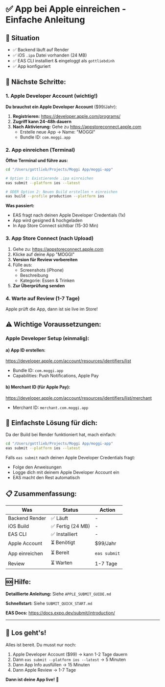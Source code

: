 # ✅ App bei Apple einreichen - Einfache Anleitung

## 📱 Situation
- ✅ Backend läuft auf Render
- ✅ iOS `.ipa` Datei vorhanden (24 MB)
- ✅ EAS CLI installiert & eingeloggt als `gottliebdinh`
- ✅ App konfiguriert

## 🚀 **Nächste Schritte:**

### 1. Apple Developer Account (wichtig!)

**Du brauchst ein Apple Developer Account** ($99/Jahr):

1. **Registrieren:** https://developer.apple.com/programs/
2. **Zugriff kann 24-48h dauern**
3. **Nach Aktivierung:** Gehe zu https://appstoreconnect.apple.com
   - Erstelle neue App → Name: "MOGGI"
   - Bundle ID: `com.moggi.app`

### 2. App einreichen (Terminal)

**Öffne Terminal und führe aus:**

```bash
cd "/Users/gottlieb/Projects/Moggi App/moggi-app"

# Option 1: Existierende .ipa einreichen
eas submit --platform ios --latest

# ODER Option 2: Neuen Build erstellen + einreichen
eas build --profile production --platform ios
```

**Was passiert:**
- EAS fragt nach deinen Apple Developer Credentials (1x)
- App wird gesigned & hochgeladen
- In App Store Connect sichtbar (15-30 Min)

### 3. App Store Connect (nach Upload)

1. Gehe zu: https://appstoreconnect.apple.com
2. Klicke auf deine App "MOGGI"
3. **Version für Review vorbereiten**
4. Fülle aus:
   - Screenshots (iPhone)
   - Beschreibung
   - Kategorie: Essen & Trinken
5. **Zur Überprüfung senden**

### 4. Warte auf Review (1-7 Tage)

Apple prüft die App, dann ist sie live im Store!

## ⚠️ Wichtige Voraussetzungen:

### Apple Developer Setup (einmalig):

#### a) App ID erstellen:
https://developer.apple.com/account/resources/identifiers/list
- Bundle ID: `com.moggi.app`
- Capabilities: Push Notifications, Apple Pay

#### b) Merchant ID (für Apple Pay):
https://developer.apple.com/account/resources/identifiers/list/merchant
- Merchant ID: `merchant.com.moggi.app`

## 🎯 Einfachste Lösung für dich:

Da der Build bei Render funktioniert hat, mach einfach:

```bash
cd "/Users/gottlieb/Projects/Moggi App/moggi-app"
eas submit --platform ios --latest
```

Falls `eas submit` nach deinen Apple Developer Credentials fragt:
- Folge den Anweisungen
- Logge dich mit deinem Apple Developer Account ein
- EAS macht den Rest automatisch

## 📋 Zusammenfassung:

| Was | Status | Action |
|-----|--------|--------|
| Backend Render | ✅ Läuft | - |
| iOS Build | ✅ Fertig (24 MB) | - |
| EAS CLI | ✅ Installiert | - |
| Apple Account | ⏳ Benötigt | $99/Jahr |
| App einreichen | ⏳ Bereit | `eas submit` |
| Review | ⏳ Warten | 1-7 Tage |

## 🆘 Hilfe:

**Detaillierte Anleitung:** Siehe `APPLE_SUBMIT_GUIDE.md`

**Schnellstart:** Siehe `SUBMIT_QUICK_START.md`

**EAS Docs:** https://docs.expo.dev/submit/introduction/

---

## 🎉 Los geht's!

Alles ist bereit. Du musst nur noch:
1. Apple Developer Account ($99) → kann 1-2 Tage dauern
2. Dann `eas submit --platform ios --latest` → 5 Minuten
3. Dann App Info ausfüllen → 15 Minuten
4. Dann Apple Review → 1-7 Tage

**Dann ist deine App live!** 🚀


